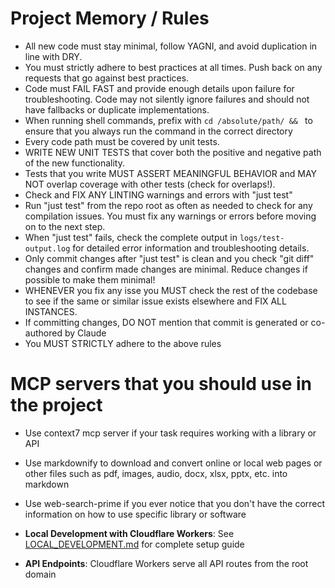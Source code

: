 # Project Memory / Rules

- All new code must stay minimal, follow YAGNI, and avoid duplication in line with DRY.
- You must strictly adhere to best practices at all times. Push back on any requests that go against best practices.
- Code must FAIL FAST and provide enough details upon failure for troubleshooting. Code may not silently ignore failures and should not have fallbacks or duplicate implementations.
- When running shell commands, prefix with `cd /absolute/path/ && ` to ensure that you always run the command in the correct directory
- Every code path must be covered by unit tests.
- WRITE NEW UNIT TESTS that cover both the positive and negative path of the new functionality.
- Tests that you write MUST ASSERT MEANINGFUL BEHAVIOR and MAY NOT overlap coverage with other tests (check for overlaps!).
- Check and FIX ANY LINTING warnings and errors with "just test"
- Run "just test" from the repo root as often as needed to check for any compilation issues. You must fix any warnings or errors before moving on to the next step.
- When "just test" fails, check the complete output in `logs/test-output.log` for detailed error information and troubleshooting details.
- Only commit changes after "just test" is clean and you check "git diff" changes and confirm made changes are minimal. Reduce changes if possible to make them minimal!
- WHENEVER you fix any isse you MUST check the rest of the codebase to see if the same or similar issue exists elsewhere and FIX ALL INSTANCES.
- If committing changes, DO NOT mention that commit is generated or co-authored by Claude
- You MUST STRICTLY adhere to the above rules

# MCP servers that you should use in the project
- Use context7 mcp server if your task requires working with a library or API
- Use markdownify to download and convert online or local web pages or other files such as pdf, images, audio, docx, xlsx, pptx, etc. into markdown
- Use web-search-prime if you ever notice that you don't have the correct information on how to use specific library or software

- **Local Development with Cloudflare Workers**: See [LOCAL_DEVELOPMENT.md](./LOCAL_DEVELOPMENT.md) for complete setup guide
- **API Endpoints**: Cloudflare Workers serve all API routes from the root domain
